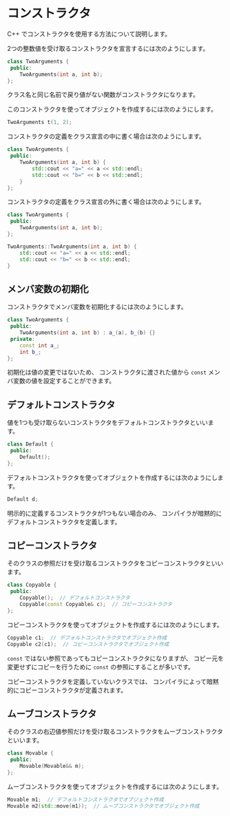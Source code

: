 # コンストラクタ

C++ でコンストラクタを使用する方法について説明します。

2つの整数値を受け取るコンストラクタを宣言するには次のようにします。

```cpp
class TwoArguments {
 public:
    TwoArguments(int a, int b);
};
```

クラス名と同じ名前で戻り値がない関数がコンストラクタになります。

このコンストラクタを使ってオブジェクトを作成するには次のようにします。

```cpp
TwoArguments t(1, 2);
```

コンストラクタの定義をクラス宣言の中に書く場合は次のようにします。

```cpp
class TwoArguments {
 public:
    TwoArguments(int a, int b) {
        std::cout << "a=" << a << std::endl;
        std::cout << "b=" << b << std::endl;
    }
};
```

コンストラクタの定義をクラス宣言の外に書く場合は次のようにします。

```cpp
class TwoArguments {
 public:
    TwoArguments(int a, int b);
};

TwoArguments::TwoArguments(int a, int b) {
    std::cout << "a=" << a << std::endl;
    std::cout << "b=" << b << std::endl;
}
```

## メンバ変数の初期化

コンストラクタでメンバ変数を初期化するには次のようにします。

```cpp
class TwoArguments {
 public:
    TwoArguments(int a, int b) : a_(a), b_(b) {}
 private:
    const int a_;
    int b_;
};
```

初期化は値の変更ではないため、
コンストラクタに渡された値から `const` メンバ変数の値を設定することができます。

## デフォルトコンストラクタ

値を1つも受け取らないコンストラクタをデフォルトコンストラクタといいます。

```cpp
class Default {
 public:
    Default();
};
```

デフォルトコンストラクタを使ってオブジェクトを作成するには次のようにします。

```cpp
Default d;
```

明示的に定義するコンストラクタが1つもない場合のみ、
コンパイラが暗黙的にデフォルトコンストラクタを定義します。

## コピーコンストラクタ

そのクラスの参照だけを受け取るコンストラクタをコピーコンストラクタといいます。

```cpp
class Copyable {
 public:
    Copyable();  // デフォルトコンストラクタ
    Copyable(const Copyable& c);  // コピーコンストラクタ
};
```

コピーコンストラクタを使ってオブジェクトを作成するには次のようにします。

```cpp
Copyable c1;  // デフォルトコンストラクタでオブジェクト作成
Copyable c2(c1);  // コピーコンストラクタでオブジェクト作成
```

`const` ではない参照であってもコピーコンストラクタになりますが、
コピー元を変更せずにコピーを行うために `const` の参照にすることが多いです。

コピーコンストラクタを定義していないクラスでは、
コンパイラによって暗黙的にコピーコンストラクタが定義されます。

## ムーブコンストラクタ

そのクラスの右辺値参照だけを受け取るコンストラクタをムーブコンストラクタといいます。

```cpp
class Movable {
 public:
    Movable(Movable&& m);
};
```

ムーブコンストラクタを使ってオブジェクトを作成するには次のようにします。

```cpp
Movable m1;  // デフォルトコンストラクタでオブジェクト作成
Movable m2(std::move(m1));  // ムーブコンストラクタでオブジェクト作成
```

